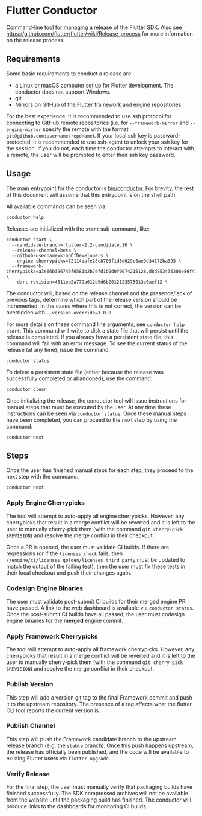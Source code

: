 # Flutter Conductor

Command-line tool for managing a release of the Flutter SDK. Also see
https://github.com/flutter/flutter/wiki/Release-process for more information on
the release process.

## Requirements

Some basic requirements to conduct a release are:

- a Linux or macOS computer set up for Flutter development. The conductor does
  not support Windows.
- git
- Mirrors on GitHub of the Flutter
  [framework](https://github.com/flutter/flutter) and
  [engine](https://github.com/flutter/engine) repositories.

For the best experience, it is recommended to use ssh protocol for connecting to
GitHub remote repositories (i.e. for `--framework-mirror` and `--engine-mirror`
specify the remote with the format `git@github.com:username/reponame`). If your
local ssh key is password-protected, it is recommended to use ssh-agent to
unlock your ssh key for the session; if you do not, each time the conductor
attempts to interact with a remote, the user will be prompted to enter their ssh
key password.

## Usage

The main entrypoint for the conductor is [bin/conductor](bin/conductor). For
brevity, the rest of this document will assume that this entrypoint is on the
shell path.

All available commands can be seen via:

`conductor help`

Releases are initialized with the `start` sub-command, like:

```
conductor start \
  --candidate-branch=flutter-2.2-candidate.10 \
  --release-channel=beta \
  --github-username=kingOfDevelopers \
  --engine-cherrypicks=72114dafe28c8700f1d5d629c6ae9d34172ba395 \
  --framework-cherrypicks=a3e66b396746f6581b2b7efd1b0d0f0074215128,d8d853436206e86f416236b930e97779b143a100 \
  --dart-revision=4511eb2a779a612d9d6b2012123575013e0aef12 \
```

The conductor will, based on the release channel and the presence/lack of
previous tags, determine which part of the release version should be
incremented. In the cases where this is not correct, the version can be
overridden with `--version-override=3.0.0`.

For more details on these command line arguments, see `conductor help start`.
This command will write to disk a state file that will persist until the release
is completed. If you already have a persistent state file, this command will
fail with an error message. To see the current status of the release (at any
time), issue the command:

`conductor status`

To delete a persistent state file (either because the release was successfully
completed or abandoned), use the command:

`conductor clean`

Once initializing the release, the conductor tool will issue instructions for
manual steps that must be executed by the user. At any time these instructions
can be seen via `conductor status`. Once these manual steps have been completed,
you can proceed to the next step by using the command:

`conductor next`

## Steps

Once the user has finished manual steps for each step, they proceed to the next
step with the command:

`conductor next`

### Apply Engine Cherrypicks

The tool will attempt to auto-apply all engine cherrypicks. However, any
cherrypicks that result in a merge conflict will be reverted and it is left to
the user to manually cherry-pick them (with the command `git cherry-pick
$REVISION`) and resolve the merge conflict in their checkout.

Once a PR is opened, the user must validate CI builds. If there are regressions
(or if the `licenses_check` fails, then
`//engine/ci/licenses_golden/licenses_third_party` must be updated to match the
output of the failing test), then the user must fix these tests in their local
checkout and push their changes again.

### Codesign Engine Binaries

The user must validate post-submit CI builds for their merged engine PR have
passed. A link to the web dashboard is available via `conductor status`. Once
the post-submit CI builds have all passed, the user must codesign engine
binaries for the **merged** engine commit.

### Apply Framework Cherrypicks

The tool will attempt to auto-apply all framework cherrypicks. However, any
cherrypicks that result in a merge conflict will be reverted and it is left to
the user to manually cherry-pick them (with the command `git cherry-pick
$REVISION`) and resolve the merge conflict in their checkout.

### Publish Version

This step will add a version git tag to the final Framework commit and push it
to the upstream repository. The presence of a tag affects what the flutter CLI
tool reports the current version is.

### Publish Channel

This step will push the Framework candidate branch to the upstream release
branch (e.g. the `stable` branch). Once this push happens upstream, the release
has officially been published, and the code will be available to existing
Flutter users via `flutter upgrade`.

### Verify Release

For the final step, the user must manually verify that packaging builds have
finished successfully. The SDK compressed archives will not be available from
the website until the packaging build has finished. The conductor will produce
links to the dashboards for monitoring CI builds.

